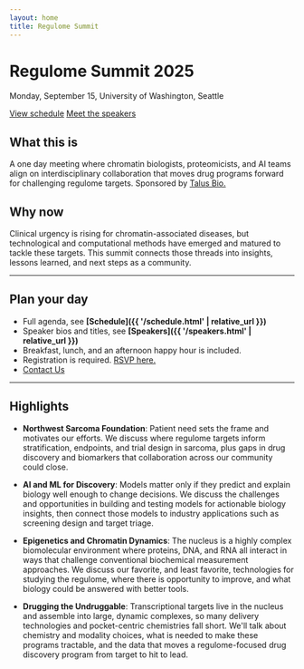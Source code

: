 ```yaml
---
layout: home
title: Regulome Summit
---
```


<div class="hero">
  <h1>Regulome Summit 2025</h1>
  <p>Monday, September 15, University of Washington, Seattle</p>
  <a class="btn" href="schedule.html">View schedule</a>
  <a class="btn" href="speakers.html">Meet the speakers</a>
</div>

## What this is
A one day meeting where chromatin biologists, proteomicists, and AI teams align on interdisciplinary collaboration that moves drug programs forward for challenging regulome targets. Sponsored by [Talus Bio.](https://www.talus.bio/)

## Why now
Clinical urgency is rising for chromatin-associated diseases, but technological and computational methods have emerged and matured to tackle these targets. This summit connects those threads into insights, lessons learned, and next steps as a community.

---

## Plan your day
- Full agenda, see **[Schedule]({{ '/schedule.html' | relative_url }})**  
- Speaker bios and titles, see **[Speakers]({{ '/speakers.html' | relative_url }})**
- Breakfast, lunch, and an afternoon happy hour is included.  
- Registration is required. [RSVP here.](https://lu.ma/pnbkvx2j)
- [Contact Us](mailto:summit@talus.bio)

---

## Highlights

- **Northwest Sarcoma Foundation**: Patient need sets the frame and motivates our efforts. We discuss where regulome targets inform stratification, endpoints, and trial design in sarcoma, plus gaps in drug discovery and biomarkers that collaboration across our community could close.

- **AI and ML for Discovery**: Models matter only if they predict and explain biology well enough to change decisions. We discuss the challenges and opportunities in building and testing models for actionable biology insights, then connect those models to industry applications such as screening design and target triage. 
  
- **Epigenetics and Chromatin Dynamics**: The nucleus is a highly complex biomolecular environment where proteins, DNA, and RNA all interact in ways that challenge conventional biochemical measurement approaches. We discuss our favorite, and least favorite, technologies for studying the regulome, where there is opportunity to improve, and what biology could be answered with better tools.

- **Drugging the Undruggable**: Transcriptional targets live in the nucleus and assemble into large, dynamic complexes, so many delivery technologies and pocket-centric chemistries fall short. We'll talk about chemistry and modality choices, what is needed to make these programs tractable, and the data that moves a regulome-focused drug discovery program from target to hit to lead.


